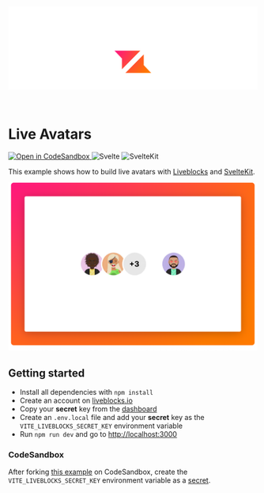 <p align="center">
  <a href="https://liveblocks.io">
    <img src="https://raw.githubusercontent.com/liveblocks/liveblocks/main/.github/assets/header.svg" alt="Liveblocks" />
  </a>
</p>

<br/>

# Live Avatars

<p>
  <a href="https://codesandbox.io/s/github/liveblocks/liveblocks/tree/main/examples/sveltekit-live-avatars">
    <img src="https://img.shields.io/badge/open%20in%20codesandbox-message?style=flat&logo=codesandbox&color=333&logoColor=fff" alt="Open in CodeSandbox" />
  </a>
  <img src="https://img.shields.io/badge/svelte-message?style=flat&logo=svelte&color=f30&logoColor=fff" alt="Svelte" />
  <img src="https://img.shields.io/badge/sveltekit-message?style=flat&logo=svelte&color=f30&logoColor=fff" alt="SvelteKit" />
</p>

This example shows how to build live avatars with [Liveblocks](https://liveblocks.io) and [SvelteKit](https://kit.svelte.dev/).

![Live Avatars](.github/assets/examples/live-avatars.png)

## Getting started

- Install all dependencies with `npm install`
- Create an account on [liveblocks.io](https://liveblocks.io/dashboard)
- Copy your **secret** key from the [dashboard](https://liveblocks.io/dashboard/apikeys)
- Create an `.env.local` file and add your **secret** key as the `VITE_LIVEBLOCKS_SECRET_KEY` environment variable
- Run `npm run dev` and go to [http://localhost:3000](http://localhost:3000)

### CodeSandbox

After forking [this example](https://codesandbox.io/s/github/liveblocks/liveblocks/tree/main/examples/sveltekit-live-avatars) on CodeSandbox, create the `VITE_LIVEBLOCKS_SECRET_KEY` environment variable as a [secret](https://codesandbox.io/docs/secrets).
